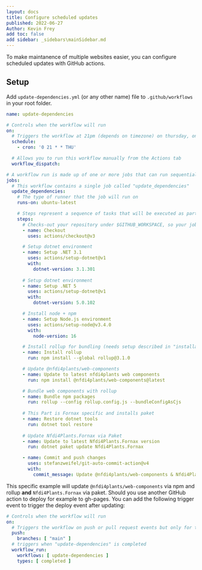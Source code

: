 ```yaml
---
layout: docs
title: Configure scheduled updates
published: 2022-06-27
Author: Kevin Frey
add toc: false
add sidebar: _sidebars\mainSidebar.md
---
```


To make maintanence of multiple websites easier, you can configure scheduled updates with GitHub actions.

## Setup

Add `update-dependencies.yml` (or any other name) file to `.github/workflows` in your root folder.

```yml
name: update-dependencies

# Controls when the workflow will run
on:
  # Triggers the workflow at 21pm (depends on timezone) on thursday, once a week.
  schedule:
    - cron: '0 21 * * THU'

  # Allows you to run this workflow manually from the Actions tab
  workflow_dispatch:

# A workflow run is made up of one or more jobs that can run sequentially or in parallel
jobs:
  # This workflow contains a single job called "update_dependencies"
  update_dependencies:
    # The type of runner that the job will run on
    runs-on: ubuntu-latest

    # Steps represent a sequence of tasks that will be executed as part of the job
    steps:
      # Checks-out your repository under $GITHUB_WORKSPACE, so your job can access it
      - name: Checkout
        uses: actions/checkout@v3

      # Setup dotnet environment
      - name: Setup .NET 3.1
        uses: actions/setup-dotnet@v1
        with:
          dotnet-version: 3.1.301
          
      # Setup dotnet environment    
      - name: Setup .NET 5
        uses: actions/setup-dotnet@v1
        with:
          dotnet-version: 5.0.102

      # Install node + npm
      - name: Setup Node.js environment
        uses: actions/setup-node@v3.4.0
        with:
          node-version: 16

      # Install rollup for bundling (needs setup described in "installation")
      - name: Install rollup
        run: npm install --global rollup@3.1.0

      # Update @nfdi4plants/web-components
      - name: Update to latest nfdi4plants web components
        run: npm install @nfdi4plants/web-components@latest

      # Bundle web components with rollup
      - name: Bundle npm packages
        run: rollup --config rollup.config.js --bundleConfigAsCjs
          
      # This Part is Fornax specific and installs paket
      - name: Restore dotnet tools
        run: dotnet tool restore
        
      # Update Nfdi4Plants.Fornax via Paket
      - name: Update to latest Nfdi4Plants.Fornax version
        run: dotnet paket update Nfdi4Plants.Fornax

      - name: Commit and push changes
        uses: stefanzweifel/git-auto-commit-action@v4
        with:
          commit_message: Update @nfdi4plants/web-components & Nfdi4Plants.Fornax ⬆️
```

This specific example will update `@nfdi4plants/web-components` via npm and rollup **and** `Nfdi4Plants.Fornax` via paket. Should you use another GitHub action to deploy for example to gh-pages. You can add the following trigger event to trigger the deploy event after updating:

```yml
# Controls when the workflow will run
on:
  # Triggers the workflow on push or pull request events but only for the "main" branch
  push:
    branches: [ "main" ]
  # triggers when "update-dependencies" is completed
  workflow_run:
    workflows: [ update-dependencies ]
    types: [ completed ]
```
